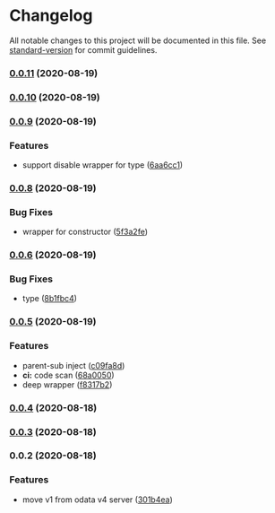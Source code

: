 # Changelog

All notable changes to this project will be documented in this file. See [standard-version](https://github.com/conventional-changelog/standard-version) for commit guidelines.

### [0.0.11](https://github.com/newdash/inject/compare/v0.0.10...v0.0.11) (2020-08-19)

### [0.0.10](https://github.com/newdash/inject/compare/v0.0.9...v0.0.10) (2020-08-19)

### [0.0.9](https://github.com/newdash/inject/compare/v0.0.8...v0.0.9) (2020-08-19)


### Features

* support disable wrapper for type ([6aa6cc1](https://github.com/newdash/inject/commit/6aa6cc10a05675a8ebfc2b716f48f2c690d43c4c))

### [0.0.8](https://github.com/newdash/inject/compare/v0.0.6...v0.0.8) (2020-08-19)


### Bug Fixes

* wrapper for constructor ([5f3a2fe](https://github.com/newdash/inject/commit/5f3a2fe4159cb9de0bddd71b86fe717ebd10090d))

### [0.0.6](https://github.com/newdash/inject/compare/v0.0.5...v0.0.6) (2020-08-19)


### Bug Fixes

* type ([8b1fbc4](https://github.com/newdash/inject/commit/8b1fbc4df3514d3b16d6c2a122dba676d01fd0a7))

### [0.0.5](https://github.com/newdash/inject/compare/v0.0.4...v0.0.5) (2020-08-19)


### Features

* parent-sub inject ([c09fa8d](https://github.com/newdash/inject/commit/c09fa8d85f4c134c7d3c7b0c25f2ab483332831e))
* **ci:** code scan ([68a0050](https://github.com/newdash/inject/commit/68a00502250a60a5a35cf0b25a2e13e7859b037c))
* deep wrapper ([f8317b2](https://github.com/newdash/inject/commit/f8317b2a501c4ed379662c9e16c9d1ed5ba848d5))

### [0.0.4](https://github.com/newdash/inject/compare/v0.0.3...v0.0.4) (2020-08-18)

### [0.0.3](https://github.com/newdash/inject/compare/v0.0.2...v0.0.3) (2020-08-18)

### 0.0.2 (2020-08-18)


### Features

* move v1 from odata v4 server ([301b4ea](https://github.com/newdash/inject/commit/301b4ea49bf7de88e55f66997d05722e2da7d46d))
